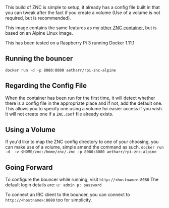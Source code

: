 This build of ZNC is simple to setup, it already has a config file built in that you can tweak after the fact if you create a volume (Use of a volume is not required, but is recommended).

This image contains the same features as my [other ZNC container](https://github.com/aetharr/rpi-znc), but is based on an Alpine Linux image.

This has been tested on a Raspberry Pi 3 running Docker 1.11.1

## Running the bouncer
`docker run -d -p 8080:8080 aetharr/rpi-znc-alpine`

## Regarding the Config File
When the container has been run for the first time, it will detect whether there is a config file in the appropriate place and if not, add the default one. 
This allows you to specify one using a volume for easier access if you wish. It will not create one if a `ZNC.conf` file already exists.

## Using a Volume
If you'd like to map the ZNC config directory to one of your choosing, you can make use of a volume, simple amend the command as such.
`docker run -d  -v $HOME/znc:/home/znc/.znc -p 8080:8080 aetharr/rpi-znc-alpine`

## Going Forward
To configure the bouncer while running, visit `http://<hostname>:8080`
The default login details are:
`u: admin p: password`

To connect an IRC client to the bouncer, you can connect to `http://<hostname>:8080` too for simplicity.
